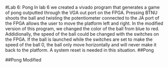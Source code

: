 #Lab 6: Pong
In lab 6 we created a vivado program that generates a game of pong outputted through the VGA out port on the FPGA.  Pressing BTNU shoots the ball and twisting the potentiometer connected to the JA port of the FPGA allows the user to move the platform left and right.
In the modified version of this program, we changed the color of the ball from blue to red.  Addidionally, the speed of the ball could be changed with the switches on the FPGA.  If the ball is launched while the switches are set to make the speed of the ball 0, the ball only move horizontally and will never make it back to the platform.  A system reset is needed in this situation.
##Pong

##Pong Modified